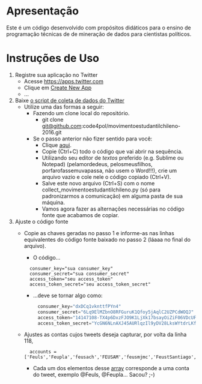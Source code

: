 # Apresentação

Este é um código desenvolvido com propósitos didáticos para o ensino de programação técnicas de de mineração de dados para cientistas políticos. 

# Instruções de Uso

1. Registre sua aplicação no Twitter
    * Acesse https://apps.twitter.com
    * Clique em [Create New App](https://apps.twitter.com/app/new)
    * ...
2. Baixe [o script de coleta de dados do Twitter](https://github.com/code4pol/movimentoestudantilchileno-2016/blob/master/collect_movimentoestudantilchileno.py)
    * Utilize uma das formas a seguir:
        * Fazendo um clone local do repositório. 
            * git clone git@github.com:code4pol/movimentoestudantilchileno-2016.git
        * Se o passo anterior não fizer sentido para você:
		    * Clique [aqui](https://raw.githubusercontent.com/code4pol/movimentoestudantilchileno-2016/master/collect_movimentoestudantilchileno.py).
		    * Copie (Ctrl+C) todo o código que vai abrir na sequência.
		    * Utilizando seu editor de *textos* preferido (e.g. Sublime ou Notepad) (pelamordedeus, pelosmeusfilhos, porfarofassemuvapassa, não usem o Word!!!), crie um arquivo vazio e cole nele o código copiado (Ctrl+V).
		    * Salve este novo arquivo (Ctrl+S) com o nome collect_movimentoestudantilchileno.py (só para padronizarmos a comunicação) em alguma pasta de sua máquina.
		    * Vamos agora fazer as alternações necessárias no código fonte que acabamos de copiar.
3. Ajuste o código fonte
    * Copie as chaves geradas no passo 1 e informe-as nas linhas equivalentes do código fonte baixado no passo 2 (láaaa no final do arquivo).
        * O código...

        <!-- language: lang-python -->
            consumer_key="sua consumer_key"
            consumer_secret="sua consumer_secret"
            access_token="seu access_token"
            access_token_secret="seu access_token_secret" 

       * ...deve se tornar algo como:

       ```python
            consumer_key="dxDCq1vknttfPYn4"
            consumer_secret="6Lq9ElMZbnO8RFGuruK1Qfoy5jAqlC2UZPCdWOQJ"
            access_token="14147108-TX4p6DxzFJO9K1LjXk17bsayOiZiF06VDcUFXa"
            access_token_secret="YcGN6NLnAXJ45AURlqzIl9yDV28LksWYtdrLKfnTo"

    * Ajustes as contas cujos tweets deseja capturar, por volta da linha 118, 

       <!-- language: lang-py -->   
            accounts = ['Feuls','Feupla','feusach','FEUSAM','feusmjmc','FeustSantiago','FEUTEM','feutfsm','feuv','feuvsantiago','la_fech','FEL_Stgo','FedFEMAE','FECUdeC','FEUDMVina','FEDEUNAP','FEUFRO','feummagallanes','FEDEPUDP','FepPedagogico','confech','creceruc','Estafados_CORFO','infestudiantes','Izquierda_Tuit','izqautonoma','u_informado','privmovilizadas','FELUCHILE','naupuc','jjcc_chile','mesup_Chile','SolidaridadUC','UNE_CHILE','Rdemocratica']
       * Cada um dos elementos desse [array](https://en.wikipedia.org/wiki/Array_data_structure) corresponde a uma conta do tweet, exemplo @Feuls, @Feupla... Sacou? ;-)
